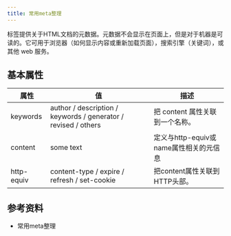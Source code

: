 ```yaml
---
title: 常用meta整理
---
```


标签提供关于HTML文档的元数据。元数据不会显示在页面上，但是对于机器是可读的。它可用于浏览器（如何显示内容或重新加载页面），搜索引擎（关键词），或其他 web 服务。

## 基本属性

| 属性	| 值	| 描述|
| -- | -- | -- |
| keywords	| author / description / keywords / generator / revised / others	| 把 content 属性关联到一个名称。|
| content	| some text	| 定义与http-equiv或name属性相关的元信息 |
| http-equiv	| content-type / expire / refresh / set-cookie |	把content属性关联到HTTP头部。 |


## 参考资料

- 常用meta整理